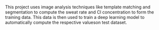 This project uses image analysis techniques like template matching and segmentation to compute the sweat rate and Cl concentration to form the training data. This data is then used to train a deep learning model to automatically compute the respective valueson test dataset.
